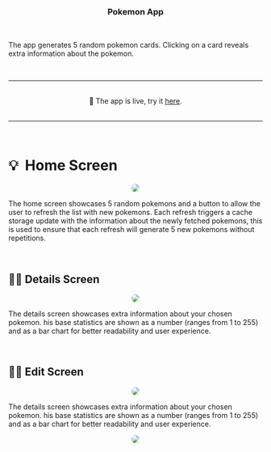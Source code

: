 <br />
<div align="center">
  <h3 align="center">Pokemon App</h3>
  </br>
  <p align="left">
    The app generates 5 random pokemon cards. Clicking on a card reveals extra information about the pokemon.
    <br />
  </p>
  <br/>
  <hr>
  <br/>
    🎉 The app is live, try it
    <a href="https://pokemon-final-qr62.onrender.com/">here</a>.
    </br>
    </br>
    <hr>
</div>

<!-- TABLE OF CONTENTS -->

<br />

# 💡 &nbsp;Home Screen

<div align="center">
    <img src="https://res.cloudinary.com/wewix/image/upload/v1677557875/pokemons-list_tzgkur.png" style="border-radius: 8px">
</div>

The home screen showcases 5 random pokemons and a button to allow the user to refresh the list with new pokemons. Each refresh triggers a cache storage update with the information about the newly fetched pokemons, this is used to ensure that each refresh will generate 5 new pokemons without repetitions.

<br/>

## 👷‍♂️&nbsp;Details Screen

<div align="center">
    <img src="https://res.cloudinary.com/wewix/image/upload/v1677557876/pokemons-details_jaggof.png" style="border-radius: 8px">
</div>

The details screen showcases extra information about your chosen pokemon. his base statistics are shown as a number (ranges from 1 to 255) and as a bar chart for better readability and user experience.

<br/>

## 👷‍♂️&nbsp;Edit Screen

<div align="center">
    <img src="https://res.cloudinary.com/wewix/image/upload/v1677557877/pokemon-edit_pmhpl7.png" style="border-radius: 8px">
</div>

The details screen showcases extra information about your chosen pokemon. his base statistics are shown as a number (ranges from 1 to 255) and as a bar chart for better readability and user experience.

<div align="center">
    <img src="https://res.cloudinary.com/wewix/image/upload/v1677557876/pokemon-after-edit_rrxvag.png" style="border-radius: 8px">
</div>

<br/>
